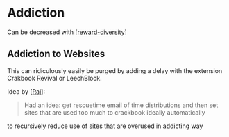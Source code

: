 # Addiction

Can be decreased with [[reward-diversity]]

## Addiction to Websites

This can ridiculously easily be purged by adding a delay with the extension Crakbook Revival or LeechBlock.

Idea by [[Raj]]:
> Had an idea: get rescuetime email of time
distributions and then set sites that are used
too much to crackbook ideally automatically

to recursively reduce use of sites that are
overused in addicting way


    
[//begin]: # "Autogenerated link references for markdown compatibility"
[reward-diversity]: reward-diversity "Reward Diversity"
[Raj]: Raj "Raj"
[//end]: # "Autogenerated link references"